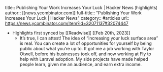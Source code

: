 title:: Publishing Your Work Increases Your Luck | Hacker News (highlights)
author:: [[news.ycombinator.com]]
full-title:: "Publishing Your Work Increases Your Luck | Hacker News"
category:: #articles
url:: https://news.ycombinator.com/item?id=32071137#32074447

- Highlights first synced by [[Readwise]] [[Feb 20th, 2023]]
	- It’s true, I can attest! The idea of “increasing your luck surface area” is real.
	  You can create a lot of opportunities for yourself by being public about what you’re up to.
	  It got me a job working with Taylor Otwell, before his businesses took off, and now working at Fly to help with Laravel adoption.
	  My side projects have made helped people learn, given me an audience, and earn extra income.